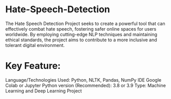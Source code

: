 # Hate-Speech-Detection
The Hate Speech Detection Project seeks to create a powerful tool that can effectively combat hate speech, fostering safer online spaces for users worldwide. By employing cutting-edge NLP techniques and maintaining ethical standards, the project aims to contribute to a more inclusive and tolerant digital environment.
# Key Feature:
Language/Technologies Used:	Python, NLTK, Pandas, NumPy
IDE	Google Colab or Jupyter
Python version (Recommended):	3.8 or 3.9
Type:	Machine Learning and Deep Learning Project
